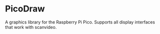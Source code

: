 # PicoDraw
A graphics library for the Raspberry Pi Pico. Supports all display interfaces that work with scanvideo.
